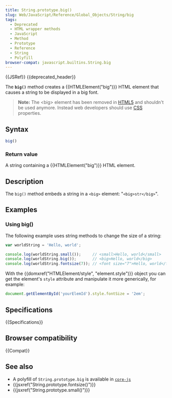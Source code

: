 ```yaml
---
title: String.prototype.big()
slug: Web/JavaScript/Reference/Global_Objects/String/big
tags:
  - Deprecated
  - HTML wrapper methods
  - JavaScript
  - Method
  - Prototype
  - Reference
  - String
  - Polyfill
browser-compat: javascript.builtins.String.big
---
```

{{JSRef}} {{deprecated_header}}

The **`big()`** method creates a {{HTMLElement("big")}} HTML element that
causes a string to be displayed in a big font.

> **Note:** The \<big> element has been removed in
> [HTML5](/en-US/docs/Web/Guide/HTML/HTML5) and shouldn't be used anymore.
> Instead web developers should use [CSS](/en-US/docs/Web/CSS) properties.

## Syntax

```js
big()
```

### Return value

A string containing a {{HTMLElement("big")}} HTML element.

## Description

The `big()` method embeds a string in a `<big>` element: "`<big>str</big>`".

## Examples

### Using big()

The following example uses string methods to change the size of a string:

```js
var worldString = 'Hello, world';

console.log(worldString.small());     // <small>Hello, world</small>
console.log(worldString.big());       // <big>Hello, world</big>
console.log(worldString.fontsize(7)); // <font size="7">Hello, world</font>
```

With the {{domxref("HTMLElement/style", "element.style")}} object
you can get the element's `style` attribute and manipulate it more generically,
for example:

```js
document.getElementById('yourElemId').style.fontSize = '2em';
```

## Specifications

{{Specifications}}

## Browser compatibility

{{Compat}}

## See also

- A polyfill of `String.prototype.big` is available in
  [`core-js`](https://github.com/zloirock/core-js#ecmascript-string-and-regexp)
- {{jsxref("String.prototype.fontsize()")}}
- {{jsxref("String.prototype.small()")}}
